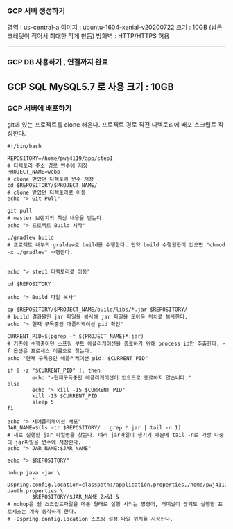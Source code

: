 ### GCP 서버 생성하기 
영역 : us-central-a
이미지 : ubuntu-1604-xenial-v20200722
크기 : 10GB (남은 크레딧이 적어서 최대한 작게 만듬)
방화벽 : HTTP/HTTPS 허용

---
### GCP DB 사용하기 , 연결까지 완료
GCP SQL MySQL5.7 로 사용
크기 : 10GB
---
### GCP 서버에 배포하기

git에 있는 프로젝트를 clone 해온다.
프로젝트 경로 직전 디렉토리에 배포 스크립트 작성한다.
```shell script
#!/bin/bash

REPOSITORY=/home/pwj4119/app/step1
# 디렉토리 주소 경로 변수에 저장
PROJECT_NAME=webp
# clone 받았던 디렉토리 변수 저장
cd $REPOSITORY/$PROJECT_NAME/
# clone 받았던 디렉토리로 이동
echo "> Git Pull"

git pull
# master 브랜치의 최신 내용을 받는다.
echo "> 프로젝트 Build 시작"

./gradlew build
# 프로젝트 내부의 graldew로 build를 수행한다. 만약 build 수행권한이 없으면 "chmod -x ./gradlew" 수행한다.


echo "> step1 디렉토리로 이동"

cd $REPOSITORY

echo "> Build 파일 복사"

cp $REPOSITORY/$PROJECT_NAME/build/libs/*.jar $REPOSITORY/
# build 결과물인 jar 파일을 복사해 jar 파일을 모아둔 위치로 복사한다.
echo "> 현재 구독중인 애플리케이션 pid 확인"

CURRENT_PID=$(pgrep -f ${PROJECT_NAME}*.jar)
# 기존에 수행중이던 스프링 부트 애플리케이션을 종료하기 위해 process id만 추출한다, -f 옵션은 프로세스 이름으로 찾는다.
echo "현재 구독중인 애플리케이션 pid: $CURRENT_PID"

if [ -z "$CURRENT_PID" ]; then
        echo ">현재구독중인 애플리케이션이 없으므로 종료하지 않습니다."
else
        echo "> kill -15 $CURRENT_PID"
        kill -15 $CURRENT_PID
        sleep 5
fi

echo "> 새애플리케이션 배포"
JAR_NAME=$(ls -tr $REPOSITORY/ | grep *.jar | tail -n 1)
# 새로 실행할 jar 파일명을 찾는다. 여러 jar파일이 생기기 때문에 tail -n로 가장 나중의 jar파일을 변수에 저장한다.
echo "> JAR_NAME:$JAR_NAME"

echo "> $REPOSITORY"

nohup java -jar \
        -Dspring.config.location=classpath:/application.properties,/home/pwj4119/app/application-oauth.properties \
        $REPOSITORY/$JAR_NAME 2>&1 &
# nohup은 쉘 스크립트파일을 데몬 형태로 실행 시키는 명령어, 터미널이 끊겨도 실행한 프로세스는 계속 동작하게 한다.
# -Dspring.config.location 스프링 설정 파일 위치를 지정한다. 
```